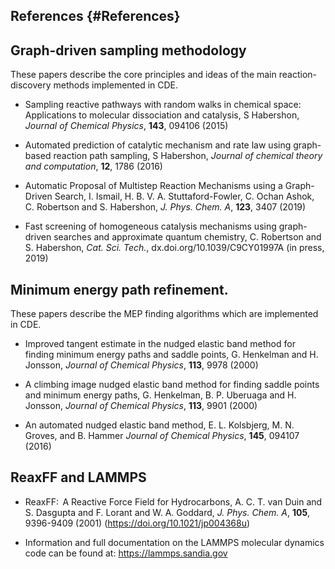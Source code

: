 ## References {#References}

## Graph-driven sampling methodology

These papers describe the core principles and ideas of the main reaction-discovery methods implemented in CDE.

- Sampling reactive pathways with random walks in chemical space: Applications to molecular dissociation and catalysis, S Habershon, *Journal of Chemical Physics*, **143**, 094106 (2015)

- Automated prediction of catalytic mechanism and rate law using graph-based reaction path sampling, S Habershon, *Journal of chemical theory and computation*, **12**, 1786 (2016)

- Automatic Proposal of Multistep Reaction Mechanisms using a Graph-Driven Search, I. Ismail, H. B. V. A. Stuttaford-Fowler, C. Ochan Ashok, C. Robertson and S. Habershon, *J. Phys. Chem. A*, **123**, 3407 (2019)

- Fast screening of homogeneous catalysis mechanisms using graph-driven searches and approximate quantum chemistry, C. Robertson and S. Habershon, *Cat. Sci. Tech.*, dx.doi.org/10.1039/C9CY01997A (in press, 2019)


## Minimum energy path refinement.

These papers describe the MEP finding algorithms which are implemented in CDE.

- Improved tangent estimate in the nudged elastic band method for finding minimum energy paths and saddle points, G. Henkelman and H. Jonsson, *Journal of Chemical Physics*, **113**, 9978 (2000)

- A climbing image nudged elastic band method for finding saddle points and minimum energy paths, G. Henkelman, B. P. Uberuaga and H. Jonsson, *Journal of Chemical Physics*, **113**, 9901 (2000)

- An automated nudged elastic band method, E. L. Kolsbjerg, M. N. Groves, and B. Hammer *Journal of Chemical Physics*, **145**, 094107 (2016)

## ReaxFF and LAMMPS

- ReaxFF:  A Reactive Force Field for Hydrocarbons, A. C. T. van Duin and S. Dasgupta and F. Lorant and W. A. Goddard, *J. Phys. Chem. A*, **105**, 9396-9409 (2001) (https://doi.org/10.1021/jp004368u)

- Information and full documentation on the LAMMPS molecular dynamics code can be found at: https://lammps.sandia.gov

